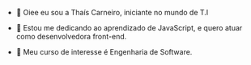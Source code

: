 - 👋 Oiee eu sou a Thaís Carneiro, iniciante no mundo de T.I
- 🌱 Estou me dedicando ao aprendizado de JavaScript, e quero atuar como desenvolvedora front-end.

- 💞️ Meu curso de interesse é Engenharia de Software.